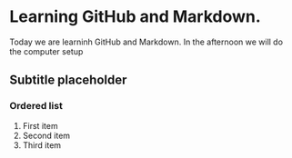 <h1> Learning GitHub and Markdown. </h1>
Today we are learninh GitHub and Markdown. In the afternoon we will do the computer setup

## Subtitle placeholder

### Ordered list

1. First item
2. Second item
3. Third item
